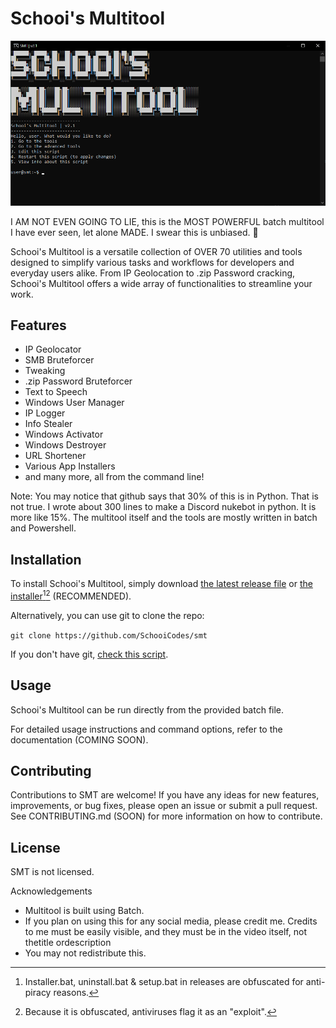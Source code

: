# Schooi's Multitool
![Screenshot of SMT's menu](https://github.com/SchooiCodes/file_hosting/blob/main/cmd_SA5rcDrTxw.png)

I AM NOT EVEN GOING TO LIE, this is the MOST POWERFUL batch multitool I have ever seen, let alone MADE. I swear this is unbiased. 👀

Schooi's Multitool is a versatile collection of OVER 70 utilities and tools designed to simplify various tasks and workflows for developers and everyday users alike. From IP Geolocation to .zip Password cracking, Schooi's Multitool offers a wide array of functionalities to streamline your work.

Features
-

- IP Geolocator
- SMB Bruteforcer
- Tweaking
- .zip Password Bruteforcer
- Text to Speech
- Windows User Manager
- IP Logger
- Info Stealer
- Windows Activator
- Windows Destroyer
- URL Shortener
- Various App Installers
- and many more, all from the command line!

Note: You may notice that github says that 30% of this is in Python. That is not true. I wrote about 300 lines to make a Discord nukebot in python. It is more like 15%. The multitool itself and the tools are mostly written in batch and Powershell.

Installation
-

To install Schooi's Multitool, simply download [the latest release file](https://github.com/SchooiCodes/smt/releases) or [the installer](https://github.com/SchooiCodes/smt/tree/main/Installer.bat)[^1][^2] (RECOMMENDED).

Alternatively, you can use git to clone the repo:

```git clone https://github.com/SchooiCodes/smt```

If you don't have git, [check this script](https://github.com/SchooiCodes/smt/blob/main/Files/git.bat).

[^1]: Installer.bat, uninstall.bat & setup.bat in releases are obfuscated for anti-piracy reasons.
[^2]: Because it is obfuscated, antiviruses flag it as an "exploit".

Usage
-

Schooi's Multitool can be run directly from the provided batch file.

For detailed usage instructions and command options, refer to the documentation (COMING SOON).

Contributing
-

Contributions to SMT are welcome! If you have any ideas for new features, improvements, or bug fixes, please open an issue or submit a pull request. See CONTRIBUTING.md (SOON) for more information on how to contribute.

License
-

SMT is not licensed.

Acknowledgements

- Multitool is built using Batch.
- If you plan on using this for any social media, please credit me. Credits to me must be easily visible, and they must be in the video itself, not thetitle ordescription
- You may not redistribute this.
